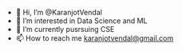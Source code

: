 - 👋 Hi, I’m @KaranjotVendal
- 👀 I’m interested in Data Science and ML 
- 🌱 I’m currently pusrsuing CSE
- 📫 How to reach me karanjotvendal@gmail.com

<!---
KaranjotVendal/KaranjotVendal is a ✨ special ✨ repository because its `README.md` (this file) appears on your GitHub profile.
You can click the Preview link to take a look at your changes.
--->
